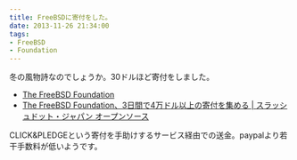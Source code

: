 ```yaml
---
title: FreeBSDに寄付をした。
date: 2013-11-26 21:34:00
tags:
- FreeBSD
- Foundation
---
```


冬の風物詩なのでしょうか。30ドルほど寄付をしました。

* [The FreeBSD Foundation](https://www.freebsdfoundation.org/ "The FreeBSD Foundation")
* [The FreeBSD Foundation、3日間で4万ドル以上の寄付を集める | スラッシュドット・ジャパン オープンソース](http://opensource.slashdot.jp/story/12/12/14/2211254/ "The FreeBSD Foundation、3日間で4万ドル以上の寄付を集める | スラッシュドット・ジャパン オープンソース")

CLICK&PLEDGEという寄付を手助けするサービス経由での送金。paypalより若干手数料が低いようです。


